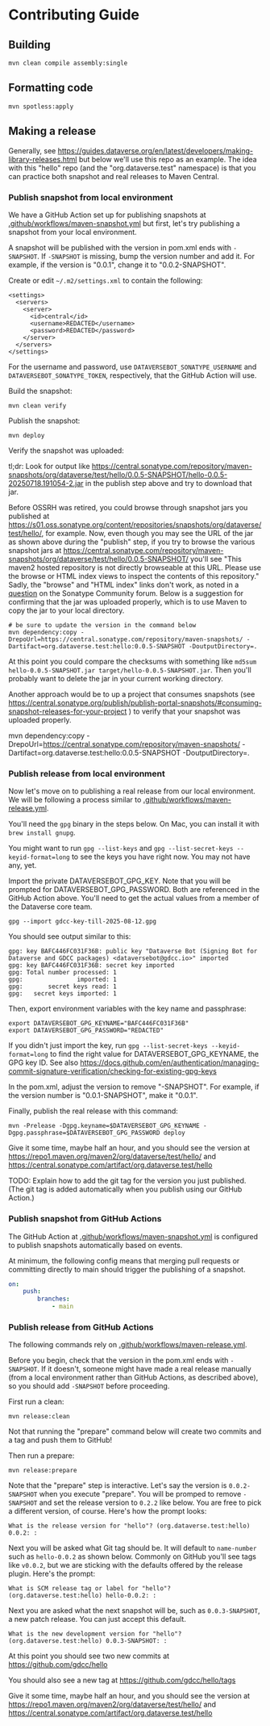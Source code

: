 # Contributing Guide

## Building

```
mvn clean compile assembly:single
```

## Formatting code

```
mvn spotless:apply
```

## Making a release

Generally, see https://guides.dataverse.org/en/latest/developers/making-library-releases.html but below we'll use this repo as an example. The idea with this "hello" repo (and the "org.dataverse.test" namespace) is that you can practice both snapshot and real releases to Maven Central.

### Publish snapshot from local environment

We have a GitHub Action set up for publishing snapshots at [.github/workflows/maven-snapshot.yml](.github/workflows/maven-snapshot.yml) but first, let's try publishing a snapshot from your local environment.

A snapshot will be published with the version in pom.xml ends with `-SNAPSHOT`. If `-SNAPSHOT` is missing, bump the version number and add it. For example, if the version is "0.0.1", change it to "0.0.2-SNAPSHOT".

Create or edit `~/.m2/settings.xml` to contain the following:

```
<settings>
  <servers>
    <server>
      <id>central</id>
      <username>REDACTED</username>
      <password>REDACTED</password>
    </server>
  </servers>
</settings>
```

For the username and password, use `DATAVERSEBOT_SONATYPE_USERNAME` and `DATAVERSEBOT_SONATYPE_TOKEN`, respectively, that the GitHub Action will use.

Build the snapshot:

```
mvn clean verify
```

Publish the snapshot:

```
mvn deploy
```

Verify the snapshot was uploaded:

tl;dr: Look for output like https://central.sonatype.com/repository/maven-snapshots/org/dataverse/test/hello/0.0.5-SNAPSHOT/hello-0.0.5-20250718.191054-2.jar in the publish step above and try to download that jar.

Before OSSRH was retired, you could browse through snapshot jars you published at <https://s01.oss.sonatype.org/content/repositories/snapshots/org/dataverse/test/hello/>, for example. Now, even though you may see the URL of the jar as shown above during the "publish" step, if you try to browse the various snapshot jars at https://central.sonatype.com/repository/maven-snapshots/org/dataverse/test/hello/0.0.5-SNAPSHOT/ you'll see "This maven2 hosted repository is not directly browseable at this URL. Please use the browse or HTML index views to inspect the contents of this repository." Sadly, the "browse" and "HTML index" links don't work, as noted in a [question](https://community.sonatype.com/t/this-maven2-group-repository-is-not-directly-browseable-at-this-url/8991) on the Sonatype Community forum. Below is a suggestion for confirming that the jar was uploaded properly, which is to use Maven to copy the jar to your local directory.

```
# be sure to update the version in the command below
mvn dependency:copy -DrepoUrl=https://central.sonatype.com/repository/maven-snapshots/ -Dartifact=org.dataverse.test:hello:0.0.5-SNAPSHOT -DoutputDirectory=.
```

At this point you could compare the checksums with something like `md5sum hello-0.0.5-SNAPSHOT.jar target/hello-0.0.5-SNAPSHOT.jar`. Then you'll probably want to delete the jar in your current working directory.

Another approach would be to up a project that consumes snapshots (see https://central.sonatype.org/publish/publish-portal-snapshots/#consuming-snapshot-releases-for-your-project ) to verify that your snapshot was uploaded properly.

mvn dependency:copy -DrepoUrl=https://central.sonatype.com/repository/maven-snapshots/ -Dartifact=org.dataverse.test:hello:0.0.5-SNAPSHOT -DoutputDirectory=.

### Publish release from local environment

Now let's move on to publishing a real release from our local environment. We will be following a process similar to [.github/workflows/maven-release.yml](.github/workflows/maven-release.yml).

You'll need the `gpg` binary in the steps below. On Mac, you can install it with `brew install gnupg`.

You might want to run `gpg --list-keys` and `gpg --list-secret-keys --keyid-format=long` to see the keys you have right now. You may not have any, yet.

Import the private DATAVERSEBOT_GPG_KEY. Note that you will be prompted for DATAVERSEBOT_GPG_PASSWORD. Both are referenced in the GitHub Action above. You'll need to get the actual values from a member of the Dataverse core team.

```
gpg --import gdcc-key-till-2025-08-12.gpg
```

You should see output similar to this:

```
gpg: key BAFC446FC031F36B: public key "Dataverse Bot (Signing Bot for Dataverse and GDCC packages) <dataversebot@gdcc.io>" imported
gpg: key BAFC446FC031F36B: secret key imported
gpg: Total number processed: 1
gpg:               imported: 1
gpg:       secret keys read: 1
gpg:   secret keys imported: 1
```

Then, export environment variables with the key name and passphrase:

```
export DATAVERSEBOT_GPG_KEYNAME="BAFC446FC031F36B"
export DATAVERSEBOT_GPG_PASSWORD="REDACTED"
```

If you didn't just import the key, run `gpg --list-secret-keys --keyid-format=long` to find the right value for DATAVERSEBOT_GPG_KEYNAME, the GPG key ID. See also https://docs.github.com/en/authentication/managing-commit-signature-verification/checking-for-existing-gpg-keys

In the pom.xml, adjust the version to remove "-SNAPSHOT". For example, if the version number is "0.0.1-SNAPSHOT", make it "0.0.1".

Finally, publish the real release with this command:

`mvn -Prelease -Dgpg.keyname=$DATAVERSEBOT_GPG_KEYNAME -Dgpg.passphrase=$DATAVERSEBOT_GPG_PASSWORD deploy`

Give it some time, maybe half an hour, and you should see the version at https://repo1.maven.org/maven2/org/dataverse/test/hello/ and https://central.sonatype.com/artifact/org.dataverse.test/hello

TODO: Explain how to add the git tag for the version you just published. (The git tag is added automatically when you publish using our GitHub Action.)

### Publish snapshot from GitHub Actions

The GitHub Action at [.github/workflows/maven-snapshot.yml](.github/workflows/maven-snapshot.yml) is configured to publish snapshots automatically based on events.

At minimum, the following config means that merging pull requests or committing directly to main should trigger the publishing of a snapshot.

```yaml
on:
    push:
        branches:
            - main
```

### Publish release from GitHub Actions

The following commands rely on [.github/workflows/maven-release.yml](.github/workflows/maven-release.yml).

Before you begin, check that the version in the pom.xml ends with `-SNAPSHOT`. If it doesn't, someone might have made a real release manually (from a local environment rather than GitHub Actions, as described above), so you should add `-SNAPSHOT` before proceeding.

First run a clean:

```
mvn release:clean
```

Not that running the "prepare" command below will create two commits and a tag and push them to GitHub!

Then run a prepare:

```
mvn release:prepare
```

Note that the "prepare" step is interactive. Let's say the version is `0.0.2-SNAPSHOT` when you execute "prepare". You will be promped to remove `-SNAPSHOT` and set the release version to `0.2.2` like below. You are free to pick a different version, of course. Here's how the prompt looks:

```
What is the release version for "hello"? (org.dataverse.test:hello) 0.0.2: :
```

Next you will be asked what Git tag should be. It will default to `name-number` such as `hello-0.0.2` as shown below. Commonly on GitHub you'll see tags like `v0.0.2`, but we are sticking with the defaults offered by the release plugin. Here's the prompt:

```
What is SCM release tag or label for "hello"? (org.dataverse.test:hello) hello-0.0.2: :
```

Next you are asked what the next snapshot will be, such as `0.0.3-SNAPSHOT`, a new patch release. You can just accept this default.

```
What is the new development version for "hello"? (org.dataverse.test:hello) 0.0.3-SNAPSHOT: :
```

At this point you should see two new commits at https://github.com/gdcc/hello

You should also see a new tag at https://github.com/gdcc/hello/tags

Give it some time, maybe half an hour, and you should see the version at https://repo1.maven.org/maven2/org/dataverse/test/hello/ and https://central.sonatype.com/artifact/org.dataverse.test/hello
